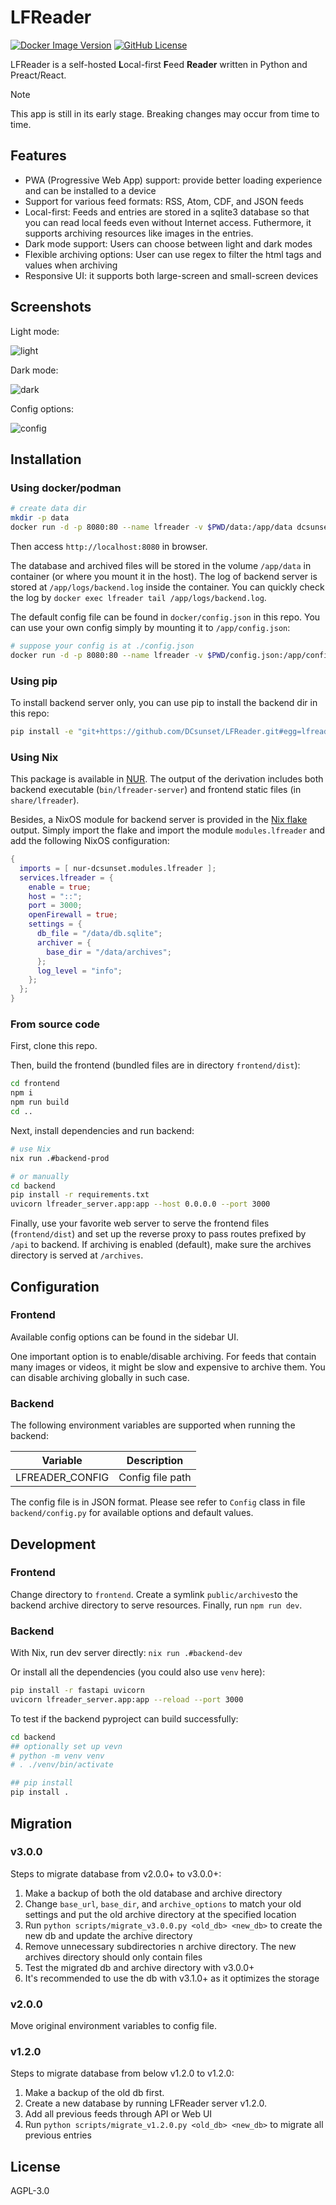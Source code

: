 # LFReader

[![Docker Image Version](https://img.shields.io/docker/v/dcsunset/lfreader?label=docker)](https://hub.docker.com/r/dcsunset/lfreader)
[![GitHub License](https://img.shields.io/github/license/DCsunset/LFReader)](https://github.com/DCsunset/LFReader)

LFReader is a self-hosted **L**ocal-first **F**eed **Reader** written in Python and Preact/React.

> [!NOTE]
> This app is still in its early stage. Breaking changes may occur from time to time.

## Features

- PWA (Progressive Web App) support: provide better loading experience and can be installed to a device
- Support for various feed formats: RSS, Atom, CDF, and JSON feeds
- Local-first: Feeds and entries are stored in a sqlite3 database so that you can read local feeds even without Internet access. Futhermore, it supports archiving resources like images in the entries.
- Dark mode support: Users can choose between light and dark modes
- Flexible archiving options: User can use regex to filter the html tags and values when archiving
- Responsive UI: it supports both large-screen and small-screen devices

## Screenshots

Light mode:

![light](docs/screenshots/light.png)

Dark mode:

![dark](docs/screenshots/dark.png)

Config options:

![config](docs/screenshots/config.png)

## Installation

### Using docker/podman

```sh
# create data dir
mkdir -p data
docker run -d -p 8080:80 --name lfreader -v $PWD/data:/app/data dcsunset/lfreader
```

Then access `http://localhost:8080` in browser.

The database and archived files will be stored in the volume `/app/data` in container (or where you mount it in the host).
The log of backend server is stored at `/app/logs/backend.log` inside the container.
You can quickly check the log by `docker exec lfreader tail /app/logs/backend.log`.

The default config file can be found in `docker/config.json` in this repo.
You can use your own config simply by mounting it to `/app/config.json`:
```sh
# suppose your config is at ./config.json
docker run -d -p 8080:80 --name lfreader -v $PWD/config.json:/app/config.json -v $PWD/data:/app/data dcsunset/lfreader
```


### Using pip

To install backend server only, you can use pip to install the backend dir in this repo:

```sh
pip install -e "git+https://github.com/DCsunset/LFReader.git#egg=lfreader_server&subdirectory=backend"
```

### Using Nix

This package is available in [NUR](https://nur.nix-community.org/repos/dcsunset/).
The output of the derivation includes both backend executable (`bin/lfreader-server`)
and frontend static files (in `share/lfreader`).

Besides, a NixOS module for backend server is provided in the [Nix flake](https://github.com/DCsunset/nur-packages) output.
Simply import the flake and import the module `modules.lfreader` and add the following NixOS configuration:
```nix
{
  imports = [ nur-dcsunset.modules.lfreader ];
  services.lfreader = {
    enable = true;
    host = "::";
    port = 3000;
    openFirewall = true;
    settings = {
      db_file = "/data/db.sqlite";
      archiver = {
        base_dir = "/data/archives";
      };
      log_level = "info";
    };
  };
}
```



### From source code

First, clone this repo.

Then, build the frontend (bundled files are in directory `frontend/dist`):

```sh
cd frontend
npm i
npm run build
cd ..
```

Next, install dependencies and run backend:

```sh
# use Nix
nix run .#backend-prod

# or manually
cd backend
pip install -r requirements.txt
uvicorn lfreader_server.app:app --host 0.0.0.0 --port 3000
```

Finally, use your favorite web server to serve the frontend files (`frontend/dist`)
and set up the reverse proxy to pass routes prefixed by `/api` to backend.
If archiving is enabled (default), make sure the archives directory is served at `/archives`.


## Configuration

### Frontend

Available config options can be found in the sidebar UI.

One important option is to enable/disable archiving.
For feeds that contain many images or videos, it might be slow and expensive to archive them.
You can disable archiving globally in such case.

### Backend

The following environment variables are supported when running the backend:

| Variable        | Description      |
|-----------------|------------------|
| LFREADER_CONFIG | Config file path |


The config file is in JSON format.
Please see refer to `Config` class in file `backend/config.py` for available options and default values.


## Development

### Frontend

Change directory to `frontend`.
Create a symlink `public/archives`to the backend archive directory to serve resources.
Finally, run `npm run dev`.

### Backend

With Nix, run dev server directly: `nix run .#backend-dev`

Or install all the dependencies (you could also use `venv` here):

```sh
pip install -r fastapi uvicorn
uvicorn lfreader_server.app:app --reload --port 3000
```

To test if the backend pyproject can build successfully:

```sh
cd backend
## optionally set up vevn
# python -m venv venv
# . ./venv/bin/activate

## pip install
pip install .
```


## Migration

### v3.0.0

Steps to migrate database from v2.0.0+ to v3.0.0+:
1. Make a backup of both the old database and archive directory
2. Change `base_url`, `base_dir`, and `archive_options` to match your old settings and put the old archive directory at the specified location
3. Run `python scripts/migrate_v3.0.0.py <old_db> <new_db>` to create the new db and update the archive directory
4. Remove unnecessary subdirectories n archive directory. The new archives directory should only contain files
5. Test the migrated db and archive directory with v3.0.0+
6. It's recommended to use the db with v3.1.0+ as it optimizes the storage


### v2.0.0

Move original environment variables to config file.

### v1.2.0

Steps to migrate database from below v1.2.0 to v1.2.0:
1. Make a backup of the old db first.
2. Create a new database by running LFReader server v1.2.0.
3. Add all previous feeds through API or Web UI
4. Run `python scripts/migrate_v1.2.0.py <old_db> <new_db>` to migrate all previous entries

## License

AGPL-3.0

